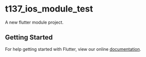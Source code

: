 # t137_ios_module_test

A new flutter module project.

## Getting Started

For help getting started with Flutter, view our online
[documentation](https://flutter.dev/).
